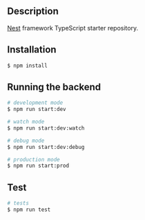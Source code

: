 ## Description

[Nest](https://github.com/nestjs/nest) framework TypeScript starter repository.

## Installation

```bash
$ npm install
```

## Running the backend

```bash
# development mode
$ npm run start:dev

# watch mode
$ npm run start:dev:watch

# debug mode
$ npm run start:dev:debug

# production mode
$ npm run start:prod
```

## Test

```bash
# tests
$ npm run test
```

